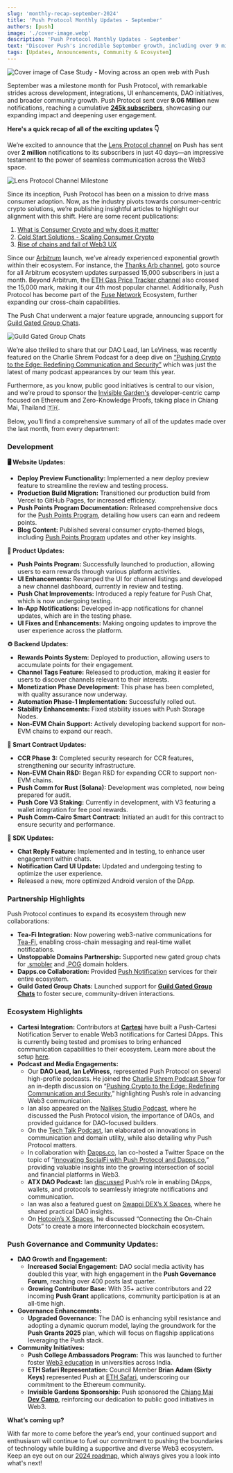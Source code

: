 ```yaml
---
slug: 'monthly-recap-september-2024'
title: 'Push Protocol Monthly Updates - September'
authors: [push]
image: './cover-image.webp'
description: 'Push Protocol Monthly Updates - September'
text: "Discover Push's incredible September growth, including over 9 million notifications sent and other key milestones!"
tags: [Updates, Announcements, Community & Ecosystem]
---
```


![Cover image of Case Study - Moving across an open web with Push](./cover-image.webp)

<!--truncate-->

September was a milestone month for Push Protocol, with remarkable strides across development, integrations, UI enhancements, DAO initiatives, and broader community growth. Push Protocol sent over **9.06 Million** new notifications, reaching a cumulative **[245k subscribers](https://push.network/dashboard)**, showcasing our expanding impact and deepening user engagement.

**Here's a quick recap of all of the exciting updates 👇**

We’re excited to announce that the [Lens Protocol channel](https://app.push.org/channels/0xef6426D522CfE5B7Ae5dB05623aB0Ef78023dBe0) on Push has sent over **2 million** notifications to its subscribers in just 40 days—an impressive testament to the power of seamless communication across the Web3 space.

<!-- Lens Protocol Milestone Banner -->

![Lens Protocol Channel Milestone](./image1.webp)

Since its inception, Push Protocol has been on a mission to drive mass consumer adoption. Now, as the industry pivots towards consumer-centric crypto solutions, we’re publishing insightful articles to highlight our alignment with this shift. Here are some recent publications:

1. [What is Consumer Crypto and why does it matter](https://push.org/blog/what-is-consumer-crypto-and-why-does-it-matter/)
2. [Cold Start Solutions - Scaling Consumer Crypto](https://push.org/blog/cold-start-solutions-scaling-consumer-crypto/)
3. [Rise of chains and fall of Web3 UX](https://push.org/blog/the-rise-of-chains-and-fall-of-ux-in-web3-ux/)

Since our [Arbitrum](https://arbitrum.io/) launch, we’ve already experienced exponential growth within their ecosystem. For instance, the [Thanks Arb channel](https://app.push.org/channels/0x26C8C84adDA6dbA89E93f139D48c0E39B3a6A8fF), goto source for all Arbitrum ecosystem updates surpassed 15,000 subscribers in just a month. Beyond Arbitrum, the [ETH Gas Price Tracker channel](https://app.push.org/channels/0x2B8ffb4460550Dbe8Ec1cEA9C1B61322dB56B082) also crossed the 15,000 mark, making it our 4th most popular channel. Additionally, Push Protocol has become part of the [Fuse Network](https://www.fuse.io/ecosystem-project/push) Ecosystem, further expanding our cross-chain capabilities.

The Push Chat underwent a major feature upgrade, announcing support for [Guild Gated Group Chats](https://push.org/blog/push-group-chats-for-guilds/).

<!-- Guild Group Chats GIF -->

![Guild Gated Group Chats](./image2.gif)

We’re also thrilled to share that our DAO Lead, Ian LeViness, was recently featured on the Charlie Shrem Podcast for a deep dive on [“Pushing Crypto to the Edge: Redefining Communication and Security”](https://www.charlieshrem.com/pushing-crypto-to-the-edge-redefining-communication-and-security-with-ian-leviness-and-pascal-gauth/) which was just the latest of many podcast appearances by our team this year.

Furthermore, as you know, public good initiatives is central to our vision, and we’re proud to sponsor the [Invisible Garden's](https://x.com/PushChain/status/1840669685177557334) developer-centric camp focused on Ethereum and Zero-Knowledge Proofs, taking place in Chiang Mai, Thailand 🇹🇭.

Below, you’ll find a comprehensive summary of all of the updates made over the last month, from every department:

### Development

**🖥️ Website Updates:**

- **Deploy Preview Functionality:** Implemented a new deploy preview feature to streamline the review and testing process.
- **Production Build Migration:** Transitioned our production build from Vercel to GitHub Pages, for increased efficiency.
- **Push Points Program Documentation:** Released comprehensive docs for the [Push Points Program](https://comms.push.org/docs/rewards/), detailing how users can earn and redeem points.
- **Blog Content:** Published several consumer crypto-themed blogs, including [Push Points Program](https://push.org/blog/introducing-the-push-points-program/) updates and other key insights.

**💜 Product Updates:**

- **Push Points Program:** Successfully launched to production, allowing users to earn rewards through various platform activities.
- **UI Enhancements:** Revamped the UI for channel listings and developed a new channel dashboard, currently in review and testing.
- **Push Chat Improvements:** Introduced a reply feature for Push Chat, which is now undergoing testing.
- **In-App Notifications:** Developed in-app notifications for channel updates, which are in the testing phase.
- **UI Fixes and Enhancements:** Making ongoing updates to improve the user experience across the platform.

**⚙️ Backend Updates:**

- **Rewards Points System:** Deployed to production, allowing users to accumulate points for their engagement.
- **Channel Tags Feature:** Released to production, making it easier for users to discover channels relevant to their interests.
- **Monetization Phase Development:** This phase has been completed, with quality assurance now underway.
- **Automation Phase-1 Implementation:** Successfully rolled out.
- **Stability Enhancements:** Fixed stability issues with Push Storage Nodes.
- **Non-EVM Chain Support:** Actively developing backend support for non-EVM chains to expand our reach.

**📝 Smart Contract Updates:**

- **CCR Phase 3:** Completed security research for CCR features, strengthening our security infrastructure.
- **Non-EVM Chain R&D:** Began R&D for expanding CCR to support non-EVM chains.
- **Push Comm for Rust (Solana):** Development was completed, now being prepared for audit.
- **Push Core V3 Staking:** Currently in development, with V3 featuring a wallet integration for fee pool rewards.
- **Push Comm-Cairo Smart Contract:** Initiated an audit for this contract to ensure security and performance.

**🧰 SDK Updates:**

- **Chat Reply Feature:** Implemented and in testing, to enhance user engagement within chats.
- **Notification Card UI Update:** Updated and undergoing testing to optimize the user experience.
- Released a new, more optimized Android version of the DApp.

### Partnership Highlights

Push Protocol continues to expand its ecosystem through new collaborations:

- **Tea-Fi Integration:** Now powering web3-native communications for [Tea-Fi](https://x.com/PushChain/status/1838993203669647810), enabling cross-chain messaging and real-time wallet notifications.
- **Unstoppable Domains Partnership:** Supported new gated group chats for [.smobler](https://x.com/PushChain/status/1836652204859527299) and [.POG](https://x.com/PushChain/status/1834935629878378991) domain holders.
- **Dapps.co Collaboration:** Provided [Push Notification](https://x.com/PushChain/status/1836296253958685030) services for their entire ecosystem.
- **Guild Gated Group Chats:** Launched support for [**Guild Gated Group Chats**](https://x.com/PushChain/status/1838581595072016686) to foster secure, community-driven interactions.

### Ecosystem Highlights

- **Cartesi Integration:** Contributors at [**Cartesi**](https://cartesi.io/) have built a Push-Cartesi Notification Server to enable Web3 notifications for Cartesi DApps. This is currently being tested and promises to bring enhanced communication capabilities to their ecosystem. Learn more about the setup [here](https://github.com/Mugen-Builders/push-cartesi/blob/main/README.md).
- **Podcast and Media Engagements:**
  - Our **DAO Lead, Ian LeViness**, represented Push Protocol on several high-profile podcasts. He joined the [Charlie Shrem Podcast Show](https://x.com/CharlieShrem) for an in-depth discussion on “[Pushing Crypto to the Edge: Redefining Communication and Security](https://www.charlieshrem.com/pushing-crypto-to-the-edge-redefining-communication-and-security-with-ian-leviness-and-pascal-gauth/),” highlighting Push’s role in advancing Web3 communication.
  - Ian also appeared on the [Nalikes Studio Podcast](https://x.com/PushChain/status/1838476335695516039), where he discussed the Push Protocol vision, the importance of DAOs, and provided guidance for DAO-focused builders.
  - On the [Tech Talk Podcast](https://x.com/PushChain/status/1837372542966730863), Ian elaborated on innovations in communication and domain utility, while also detailing why Push Protocol matters.
  - In collaboration with [Dapps.co](http://Dapps.co), Ian co-hosted a Twitter Space on the topic of “[Innovating SocialFi with Push Protocol and Dapps.co](https://x.com/PushChain/status/1836393485957472737),” providing valuable insights into the growing intersection of social and financial platforms in Web3.
  - **ATX DAO Podcast:** Ian [discussed](https://x.com/PushChain/status/1835630108826112401) Push’s role in enabling DApps, wallets, and protocols to seamlessly integrate notifications and communication.
  - Ian was also a featured guest on [Swappi DEX’s X Spaces](https://x.com/PushChain/status/1831247250367946862), where he shared practical DAO insights.
  - On [Hotcoin’s X Spaces](https://x.com/PushChain/status/1831594655739256854), he discussed “Connecting the On-Chain Dots” to create a more interconnected blockchain ecosystem.

### **Push Governance and Community Updates:**

- **DAO Growth and Engagement:**
  - **Increased Social Engagement:** DAO social media activity has doubled this year, with high engagement in the **Push Governance Forum**, reaching over 400 posts last quarter.
  - **Growing Contributor Base:** With 35+ active contributors and 22 incoming **Push Grant** applications, community participation is at an all-time high.
- **Governance Enhancements:**
  - **Upgraded Governance:** The DAO is enhancing sybil resistance and adopting a dynamic quorum model, laying the groundwork for the **Push Grants 2025** plan, which will focus on flagship applications leveraging the Push stack.
- **Community Initiatives:**
  - **Push College Ambassadors Program:** This was launched to further foster [Web3 education](https://x.com/PushChain/status/1834528315169763531) in universities across India.
  - **ETH Safari Representation:** Council Member **Brian Adam (Sixty Keys)** represented Push at [ETH Safari](https://x.com/PushChain/status/1838420341514805665), underscoring our commitment to the Ethereum community.
  - **Invisible Gardens Sponsorship:** Push sponsored the [Chiang Mai **Dev Camp**](https://x.com/PushChain/status/1840669685177557334), reinforcing our dedication to public good initiatives in Web3.

**What’s coming up?**

With far more to come before the year’s end, your continued support and enthusiasm will continue to fuel our commitment to pushing the boundaries of technology while building a supportive and diverse Web3 ecosystem. Keep an eye out on our [2024 roadmap](https://comms.push.org/docs/roadmap/), which always gives you a look into what's next!
